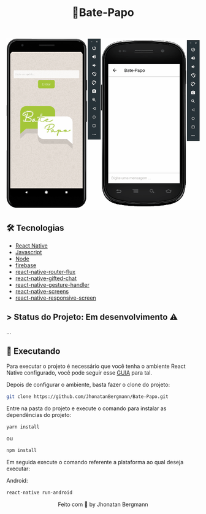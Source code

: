 <h1 align="center">
  💬Bate-Papo
</h1>

<br>

<p align="center">
  <img src="assets/imgs/gif.gif" alt="Demo" >
</p>

## 🛠 Tecnologias
- [React Native](https://facebook.github.io/react-native/)
- [Javascript](https://devdocs.io/javascript/)
- [Node](https://nodejs.org/en/)
- [firebase](https://firebase.google.com/?hl=pt-br)
- [react-native-router-flux](https://github.com/aksonov/react-native-router-flux)
- [react-native-gifted-chat](https://www.npmjs.com/package/react-native-responsive-screen)
- [react-native-gesture-handler](https://github.com/FaridSafi/react-native-gifted-chat)
- [react-native-screens](https://github.com/software-mansion/react-native-screens)
- [react-native-responsive-screen](https://www.npmjs.com/package/react-native-responsive-screen)

## > Status do Projeto: Em desenvolvimento :warning:
...

## 📱 Executando 

Para executar o projeto é necessário que você tenha o ambiente React Native configurado, você pode seguir esse [GUIA](https://reactnative.dev/docs/environment-setup) para tal.

Depois de configurar o ambiente, basta fazer o clone do projeto:

```sh
git clone https://github.com/JhonatanBergmann/Bate-Papo.git
```

Entre na pasta do projeto e execute o comando para instalar as dependências do projeto:

```sh
yarn install
```
ou
```sh
npm install
```

Em seguida execute o comando referente a plataforma ao qual deseja executar:

Android:

```sh
react-native run-android
```

<p align="center">
 Feito com 💜 by Jhonatan Bergmann
</p>

